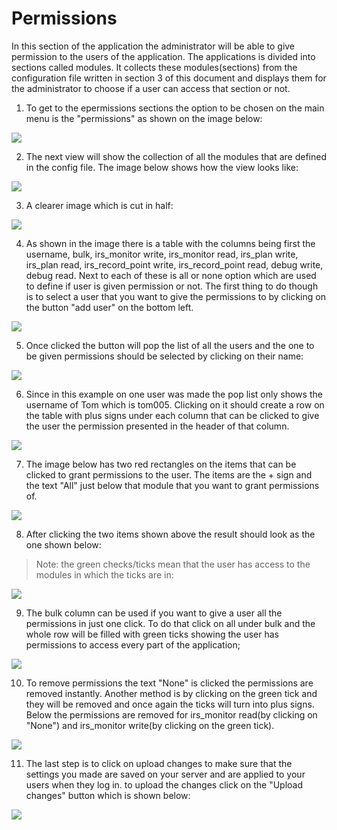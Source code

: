 # Permissions


In this section of the application the administrator will be able to give permission to the users of the application. The applications is divided into sections called modules. It collects these modules\(sections\) from the configuration file written in section 3 of this document and displays them for the administrator to choose if a user can access that section or not.

1. To get to the epermissions sections the option to be chosen on the main menu is the "permissions" as shown on the image below:

![](../.gitbook/assets/editor-image22.png)

2. The next view will show the collection of all the modules that are defined in the config file. The image below shows how the view looks like:

![](../.gitbook/assets/editor-image72.png)

3. A clearer image which is cut in half:

![](../.gitbook/assets/editor-image67.png)

4. As shown in the image there is a table with the columns being first the username, bulk, irs\_monitor write, irs\_monitor read, irs\_plan write, irs\_plan read, irs\_record\_point write, irs\_record\_point read, debug write, debug read. Next to each of these is all or none option which are used to define if user is given permission or not. The first thing to do though is to select a user that you want to give the permissions to by clicking on the button "add user" on the bottom left.

![](../.gitbook/assets/editor-image90.png)

5. Once clicked the button will pop the list of all the users and the one to be given permissions should be selected by clicking on their name:

![](../.gitbook/assets/editor-image55.png)

6. Since in this example on one user was made the pop list only shows the username of Tom which is tom005. Clicking on it should create a row on the table with plus signs under each column that can be clicked to give the user the permission presented in the header of that column.

![](../.gitbook/assets/editor-image109.png)

7. The image below has two red rectangles on the items that can be clicked to grant permissions to the user. The items are the + sign and the text "All" just below that module that you want to grant permissions of.

![](../.gitbook/assets/editor-image82.png)

8. After clicking the two items shown above the result should look as the one shown below:

> Note: the green checks/ticks mean that the user has access to the modules in which the ticks are in:

![](../.gitbook/assets/editor-image29.png)

9. The bulk column can be used if you want to give a user all the permissions in just one click. To do that click on all under bulk and the whole row will be filled with green ticks showing the user has permissions to access every part of the application;

![](../.gitbook/assets/editor-image119.png)

10. To remove permissions the text "None" is clicked the permissions are removed instantly. Another method is by clicking on the green tick and they will be removed and once again the ticks will turn into plus signs. Below the permissions are removed for irs\_monitor read\(by clicking on "None"\) and irs\_monitor write\(by clicking on the green tick\).

![](../.gitbook/assets/editor-image81.png)

11. The last step is to click on upload changes to make sure that the settings you made are saved on your server and are applied to your users when they log in. to upload the changes click on the "Upload changes" button which is shown below:

![](../.gitbook/assets/editor-image40.png)